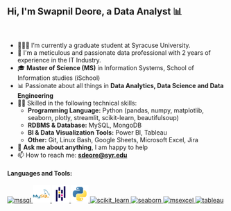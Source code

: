 <!-- Your title -->
## Hi, I'm Swapnil Deore, a Data Analyst :bar_chart:

<!-- Your badges
You can use the website to generate badges: https://shields.io/
-->




<br>

<!-- Talking about you -->

<!-- Any image aligned to the right. Beware the width -->

- 👨🏽‍💻 I’m currently a graduate student at Syracuse University.
- 🧑 I'm a meticulous and passionate data professional with 2 years of experience in the IT Industry.
- 🎓 **Master of Science (MS)** in Information Systems, School of Information studies (iSchool)
- 📊 Passionate about all things in **Data Analytics, Data Science and Data Engineering**
- 💪🏽 Skilled in the following technical skills:
  * **Programming Language:** Python (pandas, numpy, matplotlib, seaborn, plotly, streamlit, scikit-learn, beautifulsoup)
  * **RDBMS & Database:** MySQL, MongoDB
  * **BI & Data Visualization Tools:** Power BI, Tableau
  * **Other:** Git, Linux Bash, Google Sheets, Microsoft Excel, Jira
- 💬 **Ask me about anything**, I am happy to help
- 📫 How to reach me: **sdeore@syr.edu**

<h4 align="left">Languages and Tools:</h4>
<p align="left"> <a href="https://www.microsoft.com/en-us/sql-server" target="_blank" rel="noreferrer"> <img src="https://www.svgrepo.com/show/303229/microsoft-sql-server-logo.svg" alt="mssql" width="40" height="40"/> </a> 
 <a href="https://www.mysql.com/" target="_blank" rel="noreferrer"> <img src="https://raw.githubusercontent.com/devicons/devicon/master/icons/mysql/mysql-original-wordmark.svg" alt="mysql" width="40" height="40"/> </a> 
 <a href="https://pandas.pydata.org/" target="_blank" rel="noreferrer"> <img src="https://raw.githubusercontent.com/devicons/devicon/2ae2a900d2f041da66e950e4d48052658d850630/icons/pandas/pandas-original.svg" alt="pandas" width="40" height="40"/> </a>
 <a href="https://www.python.org" target="_blank" rel="noreferrer"> <img src="https://raw.githubusercontent.com/devicons/devicon/master/icons/python/python-original.svg" alt="python" width="40" height="40"/> </a> 
 <a href="https://scikit-learn.org/" target="_blank" rel="noreferrer"> <img src="https://upload.wikimedia.org/wikipedia/commons/0/05/Scikit_learn_logo_small.svg" alt="scikit_learn" width="40" height="40"/> </a> 
 <a href="https://seaborn.pydata.org/" target="_blank" rel="noreferrer"> <img src="https://seaborn.pydata.org/_images/logo-mark-lightbg.svg" alt="seaborn" width="40" height="40"/> </a> 
 <a href="https://www.microsoft.com/en-us/microsoft-365/excel" target="_blank" rel="noreferrer">
  <img src="https://github.com/sempostma/office365-icons/blob/master/svg/excel.svg" alt="msexcel" width="40" height="40"/>
</a>
<a href="https://powerbi.microsoft.com/en-us/" target="_blank" rel="noreferrer">
  <img src="https://github.com/microsoft/PowerBI-Icons/blob/main/SVG/Power-BI.svg" alt="tableau" width="40" height="40"/>
</a>

 











